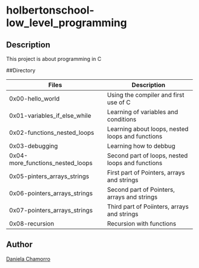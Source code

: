 # holbertonschool-low_level_programming

## Description
This project is about programming in C

##Directory

| Files | Description |
| ----- | ----------- |
| 0x00-hello_world | Using the compiler and first use of C |
| 0x01-variables_if_else_while | Learning of variables and conditions |
| 0x02-functions_nested_loops | Learning about loops, nested loops and functions |
| 0x03-debugging | Learning how to debbug |
| 0x04-more_functions_nested_loops | Second part of loops, nested loops and functions |
| 0x05-pinters_arrays_strings | First part of Pointers, arrays and strings |
| 0x06-pointers_arrays_strings | Second part of Pointers, arrays and strings |
| 0x07-pointers_arrays_strings | Third part of Poiinters, arrays and strings |
| 0x08-recursion | Recursion with functions |

## Author

[Daniela Chamorro](https://www.linkedin.com/in/daniela-alexandra-chamorro-guerrero-666805a1/)